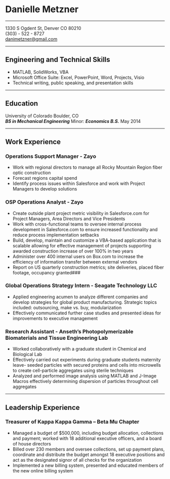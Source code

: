 # Danielle Metzner
***
1330 S Ogdent St, Denver CO 80210  
(303) - 522 - 8727  
danimetzner@gmail.com  

***
## Engineering and Technical Skills
*	MATLAB, SolidWorks, VBA 
*	Microsoft Office Suite: Excel, PowerPoint, Word, Projects, Visio
*	Technical writing, public speaking, and presentation skills

***
## Education
University of Colorado  Boulder, CO  
**_BS in Mechanical Engineering_**  Minor: **_Economics B.S._**  May 2014

***
## Work Experience
### Operations Support Manager - Zayo
* Work with regional directors to manage all Rocky Mountain Region fiber optic construction
* Forecast regions capital spend
* Identify process issues within Salesforce and work with Project Managers to develop solutions

### OSP Operations Analyst - Zayo
* Create outside plant project metric visibility in Salesforce.com for Project Managers, Area Directors and Vice Presidents
* Work with cross-functional teams to oversee internal process development in Salesforce.com to ensure increased functionality and reduce process implementation setbacks
* Build, develop, maintain and customize a VBA-based application that is scalable allowing for effective management of projects supporting awarded construction increase of over 100% in two years
* Administer over 400 internal users on Box.com to increase the efficiency of information transfer between external vendors
* Report on US quarterly construction metrics; site deliveries, placed fiber footage, occupancy granted###

### Global Operations Strategy Intern - Seagate Technology LLC
*	Applied engineering acumen to analyze different companies and develop strategies for global product manufacturing. Strategic topics included: outsourcing, make vs. buy, modularization
*	Effectively communicated further case studies and presented ideas for improvements to executive management

### Research Assistant - Anseth’s Photopolymerizable Biomaterials and Tissue Engineering Lab
*	Worked collaboratively with a graduate student in Chemical and Biological Lab
*	Effectively carried out experiments during graduate students maternity leave- seeded particles with secured proteins and cells into microwells to create cell-particle aggregates using sterile techniques
*	Analyzed and performed image analysis using MATLAB and J-Image Macros effectively determining dispersion of particles throughout cell aggregates

***
## Leadership Experience
### Treasurer of Kappa Kappa Gamma – Beta Mu Chapter
*	Managed a budget of $500,000, including budget allocation, collections and payment; worked with 18 additional executive officers, and a board of house directors
*	Billed over 230 members and oversee collections, set up payment plans, coordinate and distribute the budget amongst 18 executive positions and act as the designated signor of all checks for the organization
*	Implemented a new billing system, presented and educated members of the new online billing system

